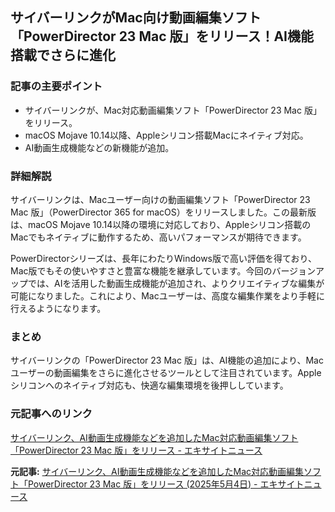 ## サイバーリンクがMac向け動画編集ソフト「PowerDirector 23 Mac 版」をリリース！AI機能搭載でさらに進化

### 記事の主要ポイント

* サイバーリンクが、Mac対応動画編集ソフト「PowerDirector 23 Mac 版」をリリース。
* macOS Mojave 10.14以降、Appleシリコン搭載Macにネイティブ対応。
* AI動画生成機能などの新機能が追加。

### 詳細解説

サイバーリンクは、Macユーザー向けの動画編集ソフト「PowerDirector 23 Mac 版」（PowerDirector 365 for macOS）をリリースしました。この最新版は、macOS Mojave 10.14以降の環境に対応しており、Appleシリコン搭載のMacでもネイティブに動作するため、高いパフォーマンスが期待できます。

PowerDirectorシリーズは、長年にわたりWindows版で高い評価を得ており、Mac版でもその使いやすさと豊富な機能を継承しています。今回のバージョンアップでは、AIを活用した動画生成機能が追加され、よりクリエイティブな編集が可能になりました。これにより、Macユーザーは、高度な編集作業をより手軽に行えるようになります。

### まとめ

サイバーリンクの「PowerDirector 23 Mac 版」は、AI機能の追加により、Macユーザーの動画編集をさらに進化させるツールとして注目されています。Appleシリコンへのネイティブ対応も、快適な編集環境を後押ししています。

### 元記事へのリンク

[サイバーリンク、AI動画生成機能などを追加したMac対応動画編集ソフト「PowerDirector 23 Mac 版」をリリース - エキサイトニュース](https://www.excite.co.jp/news/article/Macotakara_20240504020/)


**元記事:** [サイバーリンク、AI動画生成機能などを追加したMac対応動画編集ソフト「PowerDirector 23 Mac 版」をリリース (2025年5月4日) - エキサイトニュース](https://www.excite.co.jp/news/article/Macotakara_macotakara_48836/)